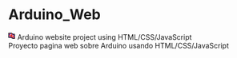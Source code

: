 # Arduino_Web
<img src="data:image/png;base64,R0lGODlhDgAPALMKAMzMzJlmzMxmZgAAZv///5kAAAAAzP8AAP+ZmQAAAP///wAAAAAAAAAAAAAAAAAAACH5BAEAAAoALAAAAAAOAA8AAAROUMlJabo4VZkOMQZSXFVieGGBGJlinoS4Dp6WIDiuHsVnH0CgigAA2QIBwkEkxNkMyhSCIADaolKe05VJFAQGwIG14Q4GSk2Zi1m735IIADs=" /> Arduino website project using HTML/CSS/JavaScript<br/>
Proyecto pagina web sobre Arduino usando HTML/CSS/JavaScript
